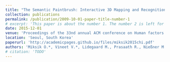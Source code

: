 ```yaml
---
title: "The Semantic Paintbrush: Interactive 3D Mapping and Recognition in Large Outdoor Spaces"
collection: publications
permalink: /publication/2009-10-01-paper-title-number-1
# excerpt: 'This paper is about the number 1. The number 2 is left for future work.'
date: 2015-12-01
venue: 'Proceedings of the 33nd annual ACM conference on Human factors in computing systems (CHI)'
location: 'Seoul, South Korea'
paperurl: 'http://academicpages.github.io/files/miksik2015chi.pdf'
authors: 'Miksik O.*, Vineet V.*, Lidegaard M., Prasaath R., Nießner M., Golodetz S., Hicks S.L., Perez P., Izadi S. and Torr P.H.S.'
# citation: 'TODO'
---
```

